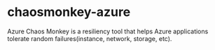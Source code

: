 # chaosmonkey-azure
Azure Chaos Monkey is a resiliency tool that helps Azure applications tolerate random failures(instance, network, storage, etc).
